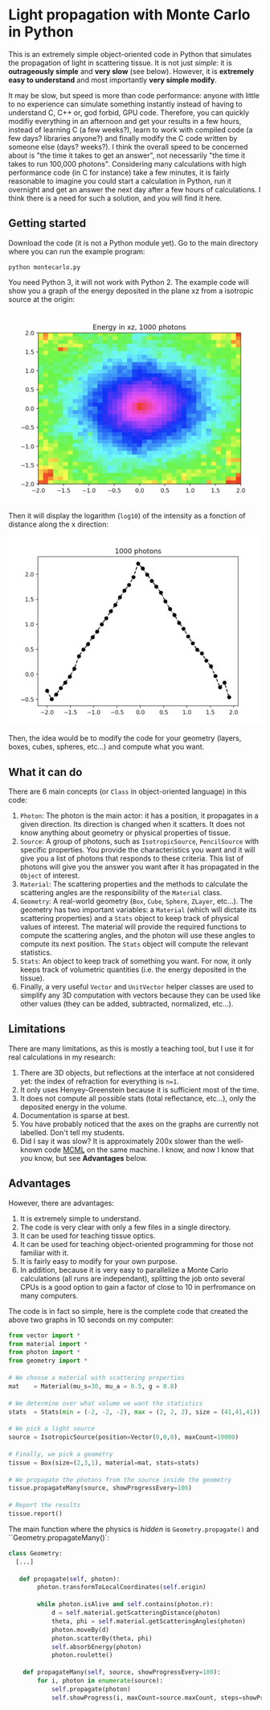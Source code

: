 # Light propagation with Monte Carlo in Python

This is an extremely simple object-oriented code in Python that simulates the propagation of light in scattering tissue. It is not just *simple*: it is **outrageously simple** and **very slow** (see below). However, it is **extremely easy to understand** and most importantly **very simple modify**.

It may be slow, but speed is more than code performance: anyone with little to no experience can simulate something instantly instead of having to understand C, C++ or, god forbid, GPU code.  Therefore, you can quickly modifiy everything in an afternoon and get your results in a few hours, instead of learning C (a few weeks?), learn to work with compiled code (a few days? libraries anyone?) and finally modify the C code written by someone else (days? weeks?). I think the overall speed to be concerned about is "the time it takes to get an answer", not necessarily "the time it takes to run 100,000 photons". Considering many calculations with high performance code (in C for instance) take a few minutes, it is fairly reasonable to imagine you could start a calculation in Python, run it overnight and get an answer the next day after a few hours of calculations. I think there is a need for such a solution, and you will find it here.

## Getting started

Download the code (it is not a Python module yet).  Go to the main directory where you can run the example program:

```shell
python montecarlo.py
```

You need Python 3, it will not work with Python 2. The example code will show you a graph of the energy deposited in the plane xz from a isotropic source at the origin:

<img src="README.assets/image-20210116103556173.png" alt="image-20210116103556173" style="zoom:50%;" />

Then it will display the logarithm (`log10`) of the intensity as a fonction of distance along the x direction:

<img src="README.assets/image-20210116104020740.png" alt="image-20210116104020740" style="zoom:50%;" />

Then, the idea would be to modify the code for your geometry (layers, boxes, cubes, spheres, etc...) and compute what you want.

## What it can do

There are 6 main concepts (or `Class` in object-oriented language) in this code:

1. `Photon`: The photon is the main actor:  it has a position, it propagates in a given direction.  Its direction is changed when it scatters. It does not know anything about geometry or physical properties of tissue.
2. `Source`: A group of photons, such as `IsotropicSource`, `PencilSource` with specific properties. You provide the characteristics you want and it will give you a list of photons that responds to these criteria.  This list of photons will give you the answer you want after it has propagated in the `Object` of interest.
3. `Material`: The scattering properties and the methods to calculate the scattering angles are the responsibility of the `Material` class.
4. `Geometry`: A real-world geometry (`Box`, `Cube`, `Sphere`, `ZLayer`, etc...). The geometry has two important variables: a `Material` (which will dictate its scattering properties) and a `Stats` object to keep track of physical values of interest.  The material will provide the required functions to compute the scattering angles, and the photon will use these angles to compute its next position.  The `Stats` object will compute the relevant statistics.
5. `Stats`: An object to keep track of something you want. For now, it only keeps track of volumetric quantities (i.e. the energy deposited in the tissue).
6. Finally, a very useful `Vector` and `UnitVector` helper classes are used to simplify any 3D computation with vectors because they can be used like other values (they can be added, subtracted, normalized, etc...).

## Limitations

There are many limitations, as this is mostly a teaching tool, but I use it for real calculations in my research:
1. There are 3D objects, but reflections at the interface at not considered yet: the index of refraction for everything is `n=1`.
2. It only uses Henyey-Greenstein because it is sufficient most of the time.
3. It does not compute all possible stats (total reflectance, etc...), only the deposited energy in the volume.
4. Documentation is sparse at best.
5. You have probably noticed that the axes on the graphs are currently not labelled. Don't tell my students.
6. Did I say it was slow? It is approximately 200x slower than the well-known code [MCML](https://omlc.org/software/mc/mcml/) on the same machine. I know, and now I know that *you* know, but see **Advantages** below.

## Advantages

However, there are advantages:

1. It is extremely simple to understand.
2. The code is very clear with only a few files in a single directory.
3. It can be used for teaching tissue optics.
4. It can be used for teaching object-oriented programming for those not familiar with it.
5. It is fairly easy to modify for your own purpose.
6. In addition, because it is very easy to parallelize a Monte Carlo calculations (all runs are independant), splitting the job onto several CPUs is a good option to gain a factor of close to 10 in perfromance on many computers.

The code is in fact so simple, here is the complete code that created the above two graphs in 10 seconds on my computer:

```python
from vector import *
from material import *
from photon import *
from geometry import *

# We choose a material with scattering properties
mat    = Material(mu_s=30, mu_a = 0.5, g = 0.8)

# We determine over what volume we want the statistics
stats  = Stats(min = (-2, -2, -2), max = (2, 2, 2), size = (41,41,41))

# We pick a light source
source = IsotropicSource(position=Vector(0,0,0), maxCount=10000)

# Finally, we pick a geometry
tissue = Box(size=(2,3,1), material=mat, stats=stats)

# We propagate the photons from the source inside the geometry
tissue.propagateMany(source, showProgressEvery=100)

# Report the results
tissue.report()
```

The main function where the physics is *hidden* is `Geometry.propagate()` and ``Geometry.propagateMany()`:

```python
class Geometry:
  [...]
  
   def propagate(self, photon):
        photon.transformToLocalCoordinates(self.origin)

        while photon.isAlive and self.contains(photon.r):
            d = self.material.getScatteringDistance(photon)
            theta, phi = self.material.getScatteringAngles(photon)
            photon.moveBy(d)
            photon.scatterBy(theta, phi)
            self.absorbEnergy(photon)
            photon.roulette()

    def propagateMany(self, source, showProgressEvery=100):
        for i, photon in enumerate(source):
            self.propagate(photon)
            self.showProgress(i, maxCount=source.maxCount, steps=showProgressEvery)

```



